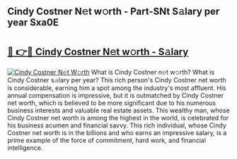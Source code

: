 ## Cindy Costner N𝚎t w𝚘rth - Part-SNt S𝚊lary per year Sxa0E

# <h2><a href="http://gc3n7t.nevu.top/?p=Cindy+Costner">🔗 👉🔴 Cindy Costner N𝚎t w𝚘rth - S𝚊lary</a></h2>

[![Cindy Costner N𝚎t W𝚘rth](https://i.imgur.com/Oavwk0R.jpeg)](http://gc3n7t.nevu.top/?p=Cindy+Costner)
What is Cindy Costner n𝚎t w𝚘rth? What is Cindy Costner s𝚊lary per year?
This rich person's Cindy Costner net worth is considerable, earning him a spot among the industry's most affluent. His annual compensation is impressive, but it is outmatched by Cindy Costner net worth, which is believed to be more significant due to his numerous business interests and valuable real estate assets. This wealthy man, whose Cindy Costner net worth is among the highest in the world, is celebrated for his business acumen and financial savvy. This rich individual, whose Cindy Costner net worth is in the billions and who earns an impressive salary, is a prime example of the force of commitment, hard work, and financial intelligence.
